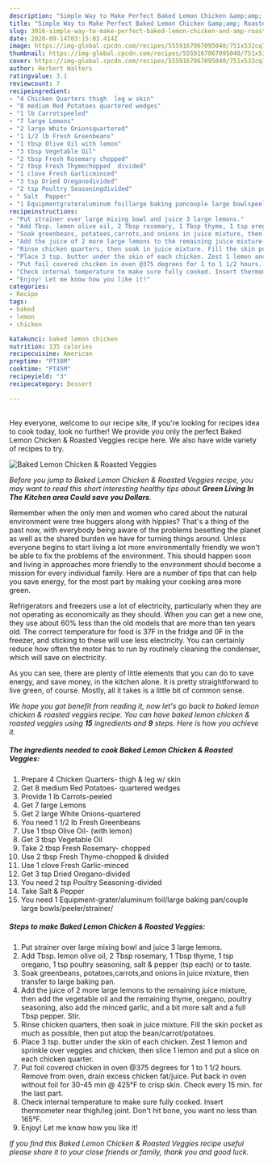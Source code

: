 ```yaml
---
description: "Simple Way to Make Perfect Baked Lemon Chicken &amp;amp; Roasted Veggies"
title: "Simple Way to Make Perfect Baked Lemon Chicken &amp;amp; Roasted Veggies"
slug: 3016-simple-way-to-make-perfect-baked-lemon-chicken-and-amp-roasted-veggies
date: 2020-09-14T03:15:03.414Z
image: https://img-global.cpcdn.com/recipes/5559167067095040/751x532cq70/baked-lemon-chicken-roasted-veggies-recipe-main-photo.jpg
thumbnail: https://img-global.cpcdn.com/recipes/5559167067095040/751x532cq70/baked-lemon-chicken-roasted-veggies-recipe-main-photo.jpg
cover: https://img-global.cpcdn.com/recipes/5559167067095040/751x532cq70/baked-lemon-chicken-roasted-veggies-recipe-main-photo.jpg
author: Herbert Walters
ratingvalue: 3.1
reviewcount: 7
recipeingredient:
- "4 Chicken Quarters thigh  leg w skin"
- "8 medium Red Potatoes quartered wedges"
- "1 lb Carrotspeeled"
- "7 large Lemons"
- "2 large White Onionsquartered"
- "1 1/2 lb Fresh Greenbeans"
- "1 tbsp Olive Oil with lemon"
- "3 tbsp Vegetable Oil"
- "2 tbsp Fresh Rosemary chopped"
- "2 tbsp Fresh Thymechopped  divided"
- "1 clove Fresh Garlicminced"
- "3 tsp Dried Oreganodivided"
- "2 tsp Poultry Seasoningdivided"
- " Salt  Pepper"
- "1 Equipmentgrateraluminum foillarge baking pancouple large bowlspeelerstrainer"
recipeinstructions:
- "Put strainer over large mixing bowl and juice 3 large lemons."
- "Add Tbsp. lemon olive oil, 2 Tbsp rosemary, 1 Tbsp thyme, 1 tsp oregano, 1 tsp poultry seasoning, salt &amp; pepper (tsp each) or to taste."
- "Soak greenbeans, potatoes,carrots,and onions in juice mixture, then transfer to large baking pan."
- "Add the juice of 2 more large lemons to the remaining juice mixture, then add the vegetable oil and the remaining thyme, oregano, poultry seasoning, also add the minced garlic, and a bit more salt and a full Tbsp pepper. Stir."
- "Rinse chicken quarters, then soak in juice mixture. Fill the skin pocket as much as possible, then put atop the bean/carrot/potatoes."
- "Place 3 tsp. butter under the skin of each chicken. Zest 1 lemon and sprinkle over veggies and chicken, then slice 1 lemon and put a slice on each chicken quarter."
- "Put foil covered chicken in oven @375 degrees for 1 to 1 1/2 hours. Remove from oven, drain excess chicken fat/juice. Put back in oven without foil for 30-45 min @ 425°F to crisp skin. Check every 15 min. for the last part."
- "Check internal temperature to make sure fully cooked. Insert thermometer near thigh/leg joint. Don&#39;t hit bone, you want no less than 165°F."
- "Enjoy! Let me know how you like it!"
categories:
- Recipe
tags:
- baked
- lemon
- chicken

katakunci: baked lemon chicken 
nutrition: 135 calories
recipecuisine: American
preptime: "PT38M"
cooktime: "PT45M"
recipeyield: "3"
recipecategory: Dessert

---
```

<br>
Hey everyone, welcome to our recipe site, If you're looking for recipes idea to cook today, look no further! We provide you only the perfect Baked Lemon Chicken &amp; Roasted Veggies recipe here. We also have wide variety of recipes to try.
<br>


![Baked Lemon Chicken &amp; Roasted Veggies](https://img-global.cpcdn.com/recipes/5559167067095040/751x532cq70/baked-lemon-chicken-roasted-veggies-recipe-main-photo.jpg)

<i>Before you jump to Baked Lemon Chicken &amp; Roasted Veggies recipe, you may want to read this short interesting healthy tips about 
<strong>Green Living In The Kitchen area Could save you Dollars</strong>.</i>
</br>

Remember when the only men and women who cared about the natural environment were tree huggers along with hippies? That's a thing of the past now, with everybody being aware of the problems besetting the planet as well as the shared burden we have for turning things around. Unless everyone begins to start living a lot more environmentally friendly we won't be able to fix the problems of the environment. This should happen soon and living in approaches more friendly to the environment should become a mission for every individual family. Here are a number of tips that can help you save energy, for the most part by making your cooking area more green.

Refrigerators and freezers use a lot of electricity, particularly when they are not operating as economically as they should. When you can get a new one, they use about 60% less than the old models that are more than ten years old. The correct temperature for food is 37F in the fridge and 0F in the freezer, and sticking to these will use less electricity. You can certainly reduce how often the motor has to run by routinely cleaning the condenser, which will save on electricity.

As you can see, there are plenty of little elements that you can do to save energy, and save money, in the kitchen alone. It is pretty straightforward to live green, of course. Mostly, all it takes is a little bit of common sense.


<i>We hope you got benefit from reading it, now let's go back to baked lemon chicken &amp; roasted veggies recipe. You can have baked lemon chicken &amp; roasted veggies using <strong>15</strong> ingredients and <strong>9</strong> steps. Here is how you achieve it.
</i>

##### The ingredients needed to cook Baked Lemon Chicken &amp; Roasted Veggies:

1. Prepare 4 Chicken Quarters- thigh &amp; leg w/ skin
1. Get 8 medium Red Potatoes- quartered wedges
1. Provide 1 lb Carrots-peeled
1. Get 7 large Lemons
1. Get 2 large White Onions-quartered
1. You need 1 1/2 lb Fresh Greenbeans
1. Use 1 tbsp Olive Oil- (with lemon)
1. Get 3 tbsp Vegetable Oil
1. Take 2 tbsp Fresh Rosemary- chopped
1. Use 2 tbsp Fresh Thyme-chopped &amp; divided
1. Use 1 clove Fresh Garlic-minced
1. Get 3 tsp Dried Oregano-divided
1. You need 2 tsp Poultry Seasoning-divided
1. Take  Salt &amp; Pepper
1. You need 1 Equipment-grater/aluminum foil/large baking pan/couple large bowls/peeler/strainer/


##### Steps to make Baked Lemon Chicken &amp; Roasted Veggies:

1. Put strainer over large mixing bowl and juice 3 large lemons.
1. Add Tbsp. lemon olive oil, 2 Tbsp rosemary, 1 Tbsp thyme, 1 tsp oregano, 1 tsp poultry seasoning, salt &amp; pepper (tsp each) or to taste.
1. Soak greenbeans, potatoes,carrots,and onions in juice mixture, then transfer to large baking pan.
1. Add the juice of 2 more large lemons to the remaining juice mixture, then add the vegetable oil and the remaining thyme, oregano, poultry seasoning, also add the minced garlic, and a bit more salt and a full Tbsp pepper. Stir.
1. Rinse chicken quarters, then soak in juice mixture. Fill the skin pocket as much as possible, then put atop the bean/carrot/potatoes.
1. Place 3 tsp. butter under the skin of each chicken. Zest 1 lemon and sprinkle over veggies and chicken, then slice 1 lemon and put a slice on each chicken quarter.
1. Put foil covered chicken in oven @375 degrees for 1 to 1 1/2 hours. Remove from oven, drain excess chicken fat/juice. Put back in oven without foil for 30-45 min @ 425°F to crisp skin. Check every 15 min. for the last part.
1. Check internal temperature to make sure fully cooked. Insert thermometer near thigh/leg joint. Don&#39;t hit bone, you want no less than 165°F.
1. Enjoy! Let me know how you like it!


<i>If you find this Baked Lemon Chicken &amp; Roasted Veggies recipe useful please share it to your close friends or family, thank you and good luck.</i>
